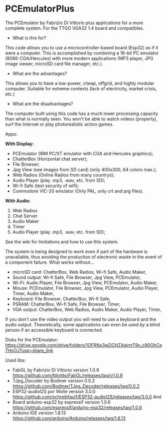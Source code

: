 # PCEmulatorPlus
The PCEmulator by Fabrizio Di Vittorio plus applications for a more complete system. For the TTGO VGA32 1.4 board and compatibles.

- What is this for?
  
This code allows you to use a microcontroller-based board (Esp32) as if it were a computer. This is accomplished by combining a 16-bit PC emulator (8086-CGA/Hercules) with more modern applications (MP3 player, JPG image viewer, microSD card file manager, etc.).

- What are the advantages?
  
This allows you to have a low-power, cheap, offgrid, and highly modular computer. Suitable for extreme contexts (lack of electricity, market crisis, etc.)

- What are the disadvantages?
  
The computer built using this code has a much lower processing capacity than what is normally seen. You won't be able to watch videos (properly), surf the Internet or play photorealistic action games.

Apps:

**With Display:**
- PCEmulator (IBM PC/XT emulator with CGA and Hercules graphics);
- ChatterBox (Horizontal chat server);
- File Browser;
- Jpg View (see images from SD card) (only 400x300, 64 colors max.);
- Web Radios (Online Radios from many countrys);
- Audio Player (play .mp3, .wav, etc. from SD);
- Wi-fi Safe (test security of wifi);
- Commodore VIC-20 emulator (Only PAL, only crt and prg files).

**With Audio:**
1) Web Radios
2) Chat Server
3) Audio Maker
4) Timer
5) Audio Player (play .mp3, .wav, etc. from SD);

See the wiki for limitations and how to use this system.

The system is being designed to work even if part of the hardware is unavailable, thus avoiding the production of electronic waste in the event of a component failure.
What works without...
- microSD card: ChatterBox, Web Radios, Wi-fi Safe, Audio Maker,
- Sound output: Wi-fi Safe, File Browser, Jpg View, PCEmulator,
- Wi-Fi: Audio Player, File Browser, Jpg View, PCEmulator, Audio Maker,
- Mouse: PCEmulator, File Browser, Jpg View, PCEmulator, Audio Player, Timer, Audio Maker,
- Keyboard: File Browser, ChatterBox, Wi-fi Safe,
- PSRAM: ChatterBox, Wi-fi Safe, File Browser, Timer, 
- VGA output: ChatterBox, Web Radios, Audio Maker, Audio Player, Timer, 

If you don't use the video output you will need to use a keyboard and the audio output.
Theoretically, some applications can even be used by a blind person if an accessible keyboard is connected.

Disks for the PCEmulator:
https://drive.google.com/drive/folders/1OFRNx3wDCHZ4ajmrT9v_o90OhCe7HoOJ?usp=share_link

Used libs:
- FabGL by Fabrizio Di Vittorio version 1.0.9 https://github.com/fdivitto/FabGL/releases/tag/v1.0.9
- TJpg_Decoder by Bodmer version 0.0.2 https://github.com/Bodmer/TJpg_Decoder/releases/tag/0.0.2
- ESP32-audioI2S por Wolle version 3.0.0 https://github.com/schreibfaul1/ESP32-audioI2S/releases/tag/3.0.0
And
- Board arduino-esp32 by espressif version 1.0.6 https://github.com/espressif/arduino-esp32/releases/tag/1.0.6
- Arduino IDE version 1.8.13 https://github.com/arduino/Arduino/releases/tag/1.8.13 
